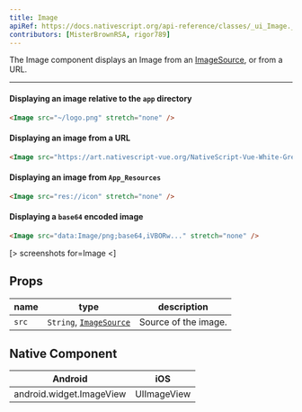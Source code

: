```yaml
---
title: Image
apiRef: https://docs.nativescript.org/api-reference/classes/_ui_Image._Image
contributors: [MisterBrownRSA, rigor789]
---
```


The Image component displays an Image from an [ImageSource](https://docs.nativescript.org/api-reference/modules/_image_source_), or from a URL.

---

#### Displaying an image relative to the `app` directory

```html
<Image src="~/logo.png" stretch="none" />
```

#### Displaying an image from a URL

```html
<Image src="https://art.nativescript-vue.org/NativeScript-Vue-White-Green.png" stretch="none" />
```

#### Displaying an image from `App_Resources`

```html
<Image src="res://icon" stretch="none" />
```

#### Displaying a `base64` encoded image

```html
<Image src="data:Image/png;base64,iVBORw..." stretch="none" />
```

[> screenshots for=Image <]

## Props

| name | type | description |
|------|------|-------------|
| `src` | `String`, [`ImageSource`](https://docs.nativescript.org/api-reference/modules/_image_source_) | Source of the image.

## Native Component

| Android | iOS |
|---------|-----|
| android.widget.ImageView | UIImageView
